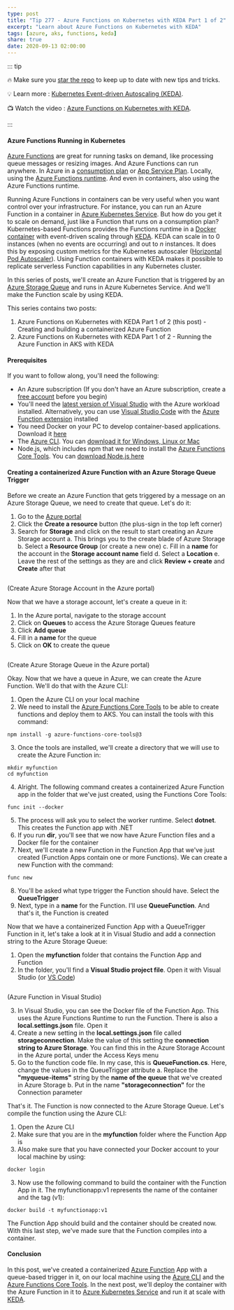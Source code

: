 ```yaml
---
type: post
title: "Tip 277 - Azure Functions on Kubernetes with KEDA Part 1 of 2"
excerpt: "Learn about Azure Functions on Kubernetes with KEDA"
tags: [azure, aks, functions, keda]
share: true
date: 2020-09-13 02:00:00
---
```


::: tip 

:fire: Make sure you [star the repo](http://azuredev.tips?WT.mc_id=azure-azuredevtips-micrum) to keep up to date with new tips and tricks.

:bulb: Learn more : [Kubernetes Event-driven Autoscaling (KEDA)](https://keda.sh?WT.mc_id=other-azuredevtips-micrum). 

:tv: Watch the video : [Azure Functions on Kubernetes with KEDA](https://www.youtube.com/watch?v=wSv67WeNqdQ&list=PLLasX02E8BPCNCK8Thcxu-Y-XcBUbhFWC&index=15&?WT.mc_id=youtube-azuredevtips-micrum).

:::

#### Azure Functions Running in Kubernetes

[Azure Functions](https://azure.microsoft.com/services/functions?WT.mc_id=other-azuredevtips-micrum) are great for running tasks on demand, like processing queue messages or resizing images. And Azure Functions can run anywhere. In Azure in a [consumption plan](https://docs.microsoft.com/azure/azure-functions/functions-scale#consumption-plan?WT.mc_id=azure-azuredevtips-micrum) or [App Service Plan](https://docs.microsoft.com/azure/azure-functions/functions-scale#app-service-plan?WT.mc_id=azure-azuredevtips-micrum). Locally, using the [Azure Functions runtime](https://docs.microsoft.com/azure/azure-functions/functions-runtime-overview). And even in containers, also using the Azure Functions runtime. 

Running Azure Functions in containers can be very useful when you want control over your infrastructure. For instance, you can run an Azure Function in a container in [Azure Kubernetes Service](https://azure.microsoft.com/services/kubernetes-service?WT.mc_id=other-azuredevtips-micrum). But how do you get it to scale on demand, just like a Function that runs on a consumption plan? Kubernetes-based Functions provides the Functions runtime in a [Docker container](https://docs.microsoft.com/azure/azure-functions/functions-create-function-linux-custom-image?WT.mc_id=azure-azuredevtips-micrum) with event-driven scaling through [KEDA](https://keda.sh?WT.mc_id=other-azuredevtips-micrum). KEDA can scale in to 0 instances (when no events are occurring) and out to _n_ instances. It does this by exposing custom metrics for the Kubernetes autoscaler ([Horizontal Pod Autoscaler](https://kubernetes.io/docs/tasks/run-application/horizontal-pod-autoscale-walkthrough?WT.mc_id=other-azuredevtips-micrum)). Using Function containers with KEDA makes it possible to replicate serverless Function capabilities in any Kubernetes cluster.

In this series of posts, we'll create an Azure Function that is triggered by an [Azure Storage Queue](https://azure.microsoft.com/services/storage/queues?WT.mc_id=other-azuredevtips-micrum) and runs in Azure Kubernetes Service. And we'll make the Function scale by using KEDA. 

This series contains two posts:
1. Azure Functions on Kubernetes with KEDA Part 1 of 2 (this post) - Creating and building a containerized Azure Function 
2. Azure Functions on Kubernetes with KEDA Part 1 of 2 - Running the Azure Function in AKS with KEDA


#### Prerequisites

If you want to follow along, you'll need the following:
* An Azure subscription (If you don't have an Azure subscription, create a [free account](https://azure.microsoft.com/free/?WT.mc_id=azure-azuredevtips-micrum) before you begin)
* You'll need the [latest version of Visual Studio](https://visualstudio.microsoft.com/downloads/?WT.mc_id=microsoft-azuredevtips-micrum) with the Azure workload installed. Alternatively, you can use [Visual Studio Code](https://code.visualstudio.com?WT.mc_id=other-azuredevtips-micrum) with the [Azure Function extension](https://marketplace.visualstudio.com/items?itemName=ms-azuretools.vscode-azurefunctions&WT.mc_id=other-azuredevtips-micrum) installed
* You need Docker on your PC to develop container-based applications. Download it [here](https://store.docker.com/editions/community/docker-ce-desktop-windows?WT.mc_id=other-azuredevtips-micrum)
* The [Azure CLI](https://docs.microsoft.com/cli/azure/?WT.mc_id=docs-azuredevtips-micrum). You can [download it for Windows, Linux or Mac](https://docs.microsoft.com/cli/azure/install-azure-cli?WT.mc_id=docs-azuredevtips-micrum)
* Node.js, which includes npm that we need to install the [Azure Functions Core Tools](https://docs.microsoft.com/azure/azure-functions/functions-run-local?WT.mc_id=docs-azuredevtips-micrum ). You can [download Node.js here](https://docs.npmjs.com/downloading-and-installing-node-js-and-npm?WT.mc_id=other-azuredevtips-micrum)

#### Creating a containerized Azure Function with an Azure Storage Queue Trigger

Before we create an Azure Function that gets triggered by a message on an Azure Storage Queue, we need to create that queue. Let's do it:

1. Go to the [Azure portal](https://portal.azure.com/?WT.mc_id=azure-azuredevtips-micrum)
2. Click the **Create a resource** button (the plus-sign in the top left corner)
3. Search for **Storage** and click on the result to start creating an Azure Storage account
   a. This brings you to the create blade of Azure Storage
   b. Select a **Resource Group** (or create a new one)
   c. Fill in a **name** for the account in the **Storage account name** field
   d. Select a **Location**
   e. Leave the rest of the settings as they are and click **Review + create** and **Create** after that

<img :src="$withBase('/files/63createstorage.png')">

(Create Azure Storage Account in the Azure portal)

Now that we have a storage account, let's create a queue in it:

1. In the Azure portal, navigate to the storage account
2. Click on **Queues** to access the Azure Storage Queues feature
3. Click **Add queue**
4. Fill in a **name** for the queue
5. Click on **OK** to create the queue

<img :src="$withBase('/files/63createqueue.png')">

(Create Azure Storage Queue in the Azure portal)

Okay. Now that we have a queue in Azure, we can create the Azure Function. We'll do that with the Azure CLI:

1. Open the Azure CLI on your local machine
2. We need to install the [Azure Functions Core Tools](https://docs.microsoft.com/azure/azure-functions/functions-run-local?WT.mc_id=azure-azuredevtips-micrum) to be able to create functions and deploy them to AKS. You can install the tools with this command:

```
npm install -g azure-functions-core-tools@3
```
3. Once the tools are installed, we'll create a directory that we will use to create the Azure Function in:
```
mkdir myfunction
cd myfunction
```
4. Alright. The following command creates a containerized Azure Function app in the folder that we've just created, using the Functions Core Tools:
```
func init --docker
```
5. The process will ask you to select the worker runtime. Select **dotnet**. This creates the Function app with .NET
6. If you run **dir**, you'll see that we now have Azure Function files and a Docker file for the container
7. Next, we'll create a new Function in the Function App that we've just created (Function Apps contain one or more Functions). We can create a new Function with the command:
```
func new
```
8. You'll be asked what type trigger the Function should have. Select the **QueueTrigger**
9. Next, type in a **name** for the Function. I'll use **QueueFunction**. And that's it, the Function is created

Now that we have a containerized Function App with a QueueTrigger Function in it, let's take a look at it in Visual Studio and add a connection string to the Azure Storage Queue:
1. Open the **myfunction** folder that contains the Function App and Function
2. In the folder, you'll find a **Visual Studio project file**. Open it with Visual Studio (or [VS Code](https://code.visualstudio.com?WT.mc_id=other-azuredevtips-micrum))

<img :src="$withBase('/files/63function.png')">

(Azure Function in Visual Studio)

3. In Visual Studio, you can see the Docker file of the Function App. This uses the Azure Functions Runtime to run the Function. There is also a **local.settings.json** file. Open it
4. Create a new setting in the **local.settings.json** file called **storageconnection**. Make the value of this setting the **connection string to Azure Storage**. You can find this in the Azure Storage Account in the Azure portal, under the Access Keys menu
5. Go to the function code file. In my case, this is **QueueFunction.cs**. Here, change the values in the QueueTrigger attribute
 a. Replace the **"myqueue-items"** string by the **name of the queue** that we've created in Azure Storage
 b. Put in the name **"storageconnection"** for the Connection parameter

That's it. The Function is now connected to the Azure Storage Queue. Let's compile the function using the Azure CLI:

1. Open the Azure CLI
2. Make sure that you are in the **myfunction** folder where the Function App is
3. Also make sure that you have connected your Docker account to your local machine by using:
```
docker login
```
3. Now use the following command to build the container with the Function App in it. The myfunctionapp:v1 represents the name of the container and the tag (v1):
```
docker build -t myfunctionapp:v1
```
The Function App should build and the container should be created now. With this last step, we've made sure that the Function compiles into a container. 

#### Conclusion

In this post, we've created a containerized [Azure Function](https://azure.microsoft.com/services/functions?WT.mc_id=docs-azuredevtips-micrum) App with a queue-based trigger in it, on our local machine using the [Azure CLI](https://docs.microsoft.com/cli/azure/?WT.mc_id=docs-azuredevtips-micrum) and the [Azure Functions Core Tools](https://docs.microsoft.com/azure/azure-functions/functions-run-local?WT.mc_id=azure-azuredevtips-micrum). In the next post, we'll deploy the container with the Azure Function in it to [Azure Kubernetes Service](https://azure.microsoft.com/services/kubernetes-service?WT.mc_id=docs-azuredevtips-micrum) and run it at scale with [KEDA](https://keda.sh?WT.mc_id=other-azuredevtips-micrum).